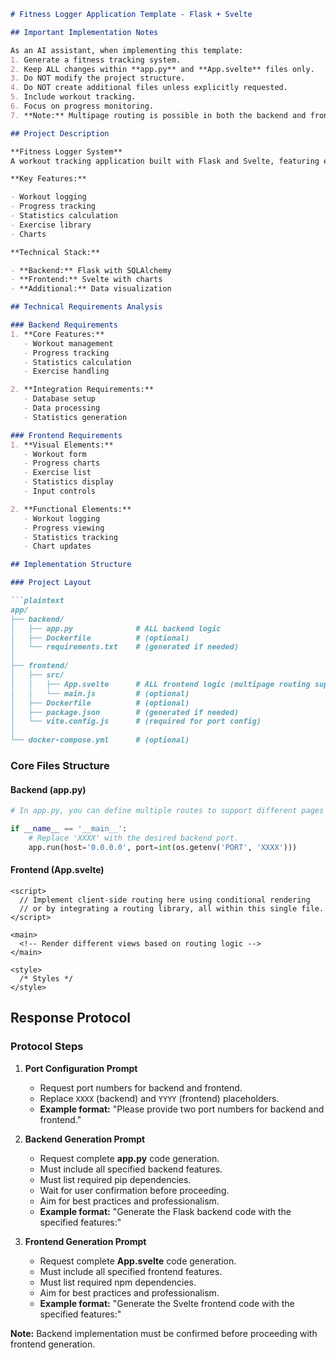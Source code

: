 ```markdown
# Fitness Logger Application Template - Flask + Svelte

## Important Implementation Notes

As an AI assistant, when implementing this template:
1. Generate a fitness tracking system.
2. Keep ALL changes within **app.py** and **App.svelte** files only.
3. Do NOT modify the project structure.
4. Do NOT create additional files unless explicitly requested.
5. Include workout tracking.
6. Focus on progress monitoring.
7. **Note:** Multipage routing is possible in both the backend and frontend. In **app.py**, you can define multiple routes for different pages or API endpoints. In **App.svelte**, client-side routing can be implemented using conditional rendering or a routing library.

## Project Description

**Fitness Logger System**  
A workout tracking application built with Flask and Svelte, featuring exercise and progress logging.

**Key Features:**

- Workout logging
- Progress tracking
- Statistics calculation
- Exercise library
- Charts

**Technical Stack:**

- **Backend:** Flask with SQLAlchemy
- **Frontend:** Svelte with charts
- **Additional:** Data visualization

## Technical Requirements Analysis

### Backend Requirements
1. **Core Features:**
   - Workout management
   - Progress tracking
   - Statistics calculation
   - Exercise handling

2. **Integration Requirements:**
   - Database setup
   - Data processing
   - Statistics generation

### Frontend Requirements
1. **Visual Elements:**
   - Workout form
   - Progress charts
   - Exercise list
   - Statistics display
   - Input controls

2. **Functional Elements:**
   - Workout logging
   - Progress viewing
   - Statistics tracking
   - Chart updates

## Implementation Structure

### Project Layout

```plaintext
app/
├── backend/
│   ├── app.py              # ALL backend logic
│   ├── Dockerfile          # (optional)
│   └── requirements.txt    # (generated if needed)
│
├── frontend/
│   ├── src/
│   │   ├── App.svelte      # ALL frontend logic (multipage routing supported)
│   │   └── main.js         # (optional)
│   ├── Dockerfile          # (optional)
│   ├── package.json        # (generated if needed)
│   └── vite.config.js      # (required for port config)
│
└── docker-compose.yml      # (optional)
```

### Core Files Structure

#### Backend (app.py)

```python
# In app.py, you can define multiple routes to support different pages and API endpoints.

if __name__ == '__main__':
    # Replace 'XXXX' with the desired backend port.
    app.run(host='0.0.0.0', port=int(os.getenv('PORT', 'XXXX')))
```

#### Frontend (App.svelte)

```svelte
<script>
  // Implement client-side routing here using conditional rendering
  // or by integrating a routing library, all within this single file.
</script>

<main>
  <!-- Render different views based on routing logic -->
</main>

<style>
  /* Styles */
</style>
```

## Response Protocol

### Protocol Steps

1. **Port Configuration Prompt**
   - Request port numbers for backend and frontend.
   - Replace `XXXX` (backend) and `YYYY` (frontend) placeholders.
   - **Example format:** "Please provide two port numbers for backend and frontend."

2. **Backend Generation Prompt**
   - Request complete **app.py** code generation.
   - Must include all specified backend features.
   - Must list required pip dependencies.
   - Wait for user confirmation before proceeding.
   - Aim for best practices and professionalism.
   - **Example format:** "Generate the Flask backend code with the specified features:"

3. **Frontend Generation Prompt**
   - Request complete **App.svelte** code generation.
   - Must include all specified frontend features.
   - Must list required npm dependencies.
   - Aim for best practices and professionalism.
   - **Example format:** "Generate the Svelte frontend code with the specified features:"

**Note:** Backend implementation must be confirmed before proceeding with frontend generation.
```